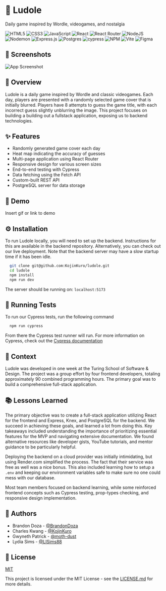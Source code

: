 
# 👾 Ludole

Daily game inspired by Wordle, videogames, and nostalgia

![HTML5](https://img.shields.io/badge/html5-%23E34F26.svg?style=for-the-badge&logo=html5&logoColor=white)
![CSS3](https://img.shields.io/badge/css3-%231572B6.svg?style=for-the-badge&logo=css3&logoColor=white)
![JavaScript](https://img.shields.io/badge/javascript-%23323330.svg?style=for-the-badge&logo=javascript&logoColor=%23F7DF1E)
![React](https://img.shields.io/badge/react-%2320232a.svg?style=for-the-badge&logo=react&logoColor=%2361DAFB)
![React Router](https://img.shields.io/badge/React_Router-CA4245?style=for-the-badge&logo=react-router&logoColor=white)
![NodeJS](https://img.shields.io/badge/node.js-6DA55F?style=for-the-badge&logo=node.js&logoColor=white)
![Nodemon](https://img.shields.io/badge/NODEMON-%23323330.svg?style=for-the-badge&logo=nodemon&logoColor=%BBDEAD)
![Express.js](https://img.shields.io/badge/express.js-%23404d59.svg?style=for-the-badge&logo=express&logoColor=%2361DAFB)
![Postgres](https://img.shields.io/badge/postgres-%23316192.svg?style=for-the-badge&logo=postgresql&logoColor=white)
![cypress](https://img.shields.io/badge/-cypress-%23E5E5E5?style=for-the-badge&logo=cypress&logoColor=058a5e)
![NPM](https://img.shields.io/badge/NPM-%23CB3837.svg?style=for-the-badge&logo=npm&logoColor=white)
![Vite](https://img.shields.io/badge/vite-%23646CFF.svg?style=for-the-badge&logo=vite&logoColor=white)
![Figma](https://img.shields.io/badge/figma-%23F24E1E.svg?style=for-the-badge&logo=figma&logoColor=white)
## 📸 Screenshots

![App Screenshot](https://github.com/KojinKuro/ludole/assets/11234292/b39639a0-5457-4c81-a913-ca50da9994f8)

## 📝 Overview

Ludole is a daily game inspired by Wordle and classic videogames. Each day, players are presented with a randomly selected game cover that is initially blurred. Players have 8 attempts to guess the game title, with each incorrect guess slightly unblurring the image. This project focuses on building a building out a fullstack application, exposing us to backend technologies.
## ✨ Features

- Randomly generated game cover each day
- Heat map indicating the accuracy of guesses
- Multi-page application using React Router
- Responsive design for various screen sizes
- End-to-end testing with Cypress
- Data fetching using the Fetch API
- Custom-built REST API
- PostgreSQL server for data storage
## 🎥 Demo

Insert gif or link to demo

## ⚙️ Installation

To run Ludole locally, you will need to set up the backend. Instructions for this are available in the backend repository. Alternatively, you can check out our live deployment. Note that the backend server may have a slow startup time if it has been idle.

```bash
  git clone git@github.com:KojinKuro/ludole.git
  cd ludole
  npm install
  npm run dev
```

The server should be running on: `localhost:5173`
## 🧪 Running Tests

To run our Cypress tests, run the following command

```bash
  npm run cypress
```

From there the Cypress test runner will run. For more information on Cypress, check out the [Cypress documentation](https://www.cypress.io/)
## 🏫 Context

Ludole was developed in one week at the Turing School of Software & Design. The project was a group effort by four frontend developers, totaling approximately 90 combined programming hours. The primary goal was to build a comprehensive full-stack application.
## 📚 Lessons Learned

The primary objective was to create a full-stack application utilizing React for the frontend and Express, Knex, and PostgreSQL for the backend. We succeed in achieving these goals, and learned a lot from doing this. Key takeaways included understanding the importance of prioritizing essential features for the MVP and navigating extensive documentation. We found alternative resources like developer gists, YouTube tutorials, and mentor guidance to be particularly helpful.

Deploying the backend on a cloud provider was initially intimidating, but using Render.com simplified the process. The fact that their service was free as well was a nice bonus. This also included learning how to setup a `.env` and keeping our environment variables safe to make sure no one could mess with our database.

Most team members focused on backend learning, while some reinforced frontend concepts such as Cypress testing, prop-types checking, and responsive design implementation.


## 👥 Authors

- Brandon Doza - [@BrandonDoza](https://github.com/BrandonDoza)
- Charles Kwang - [@KojinKuro](https://github.com/KojinKuro)
- Gwyneth Patrick - [@moth-dust](https://github.com/moth-dust)
- Lydia Sims - [@LISims88](https://github.com/LISims88)
## 📄 License

[MIT](https://choosealicense.com/licenses/mit/)

This project is licensed under the MIT License - see the [LICENSE.md](./LICENSE.md) for more details.
